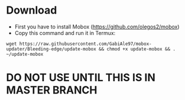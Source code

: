 # Download
  - First you have to install Mobox (https://github.com/olegos2/mobox)
  - Copy this command and run it in Termux:
```
wget https://raw.githubusercontent.com/GabiAle97/mobox-updater/Bleeding-edge/update-mobox && chmod +x update-mobox && . ~/update-mobox
```

# DO NOT USE UNTIL THIS IS IN MASTER BRANCH